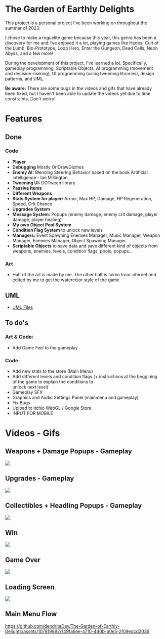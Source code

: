 # The Garden of Earthly Delights
This project is a personal project I've been working on throughout the summer of 2023.

I chose to make a roguelite game because this year, this genre has been a discovery for me and I've enjoyed it a lot, playing games like Hades, Cult of the Lumb, Bio-Prototype, Loop Hero, Enter the Gungeon, Dead Cells, Neon Abyss, and a few more!

During the development of this project, I've learned a lot. Specifically, gameplay programming, Scriptable Objects, AI programming (movement and decision-making), UI programming (using tweening libraries), design patterns, and UML.

**Be aware:** There are some bugs in the videos and gifs that have already been fixed, but I haven't been able to update the videos yet due to time constraints. Don't worry!

# Features
## Done
### Code
 - **Player**
 - **Debugging** Mostly OnDrawGizmos 
 - **Enemy AI:** Blending Steering Behavior based on the book Artificial Intelligence - Ian Millington
 - **Tweening UI:** DOTween library
 - **Passive Items**
 - **Different Weapons**
 - **Stats System for player:** Armor, Max HP, Damage, HP Regeneration, Speed, Crit Chance
 - **Upgrades System**
 - **Message System:** Popups (enemy damage, enemy crit damage, player damage, player healing)
 - **My own Object Pool System**
 - **Condition Flag System** to unlock new levels
 - **Managers:** Event Spawning Enemies Manager, Music Manager, Weapon Manager, Enemies Manager, Object Spawning Manager.
 - **Scriptable Objects** to save data and save different kind of objects from weapons, enemies, levels, condition flags,
   pools, popups...

### Art
  - Half of the art is made by me. The other half is taken from internet and edited by me to get the watercolor style of       the game

## UML
  - [UML Files](https://drive.google.com/drive/folders/16DbW0m3QNyMtEOaptFkmP0oJ878A7_4L?usp=sharing)

## To do's
### Art & Code:
  - Add Game Feel to the gameplay
    
### Code:
  - Add new stats to the store (Main Menu)
  - Add different levels and condition flags (+ instructions at the beggining of the game to explain the conditions to    
    unlock next level)
  - Gameplay SFX
  - Graphics and Audio Settings Panel (mainmenu and gameplay)
  - Fix Bugs
  - Upload to itchio WebGL / Google Store
  - INPUT FOR MOBILE

# Videos - Gifs
## Weapons + Damage Popups - Gameplay
![](https://github.com/dendritaDev/The-Garden-of-Earthly-Delights/blob/main/Weapons.gif)

## Upgrades - Gameplay
![](https://github.com/dendritaDev/The-Garden-of-Earthly-Delights/blob/main/Upgrades.gif)

## Collectibles + Headling Popups - Gameplay
![](https://github.com/dendritaDev/The-Garden-of-Earthly-Delights/blob/main/Collectibles.gif)

## Win
![](https://github.com/dendritaDev/The-Garden-of-Earthly-Delights/blob/main/Win.gif)

## Game Over
![](https://github.com/dendritaDev/The-Garden-of-Earthly-Delights/blob/main/Game%20Over.gif)

## Loading Screen
![](https://github.com/dendritaDev/The-Garden-of-Earthly-Delights/blob/main/Loading%20Screen.gif)

## Main Menu Flow
https://github.com/dendritaDev/The-Garden-of-Earthly-Delights/assets/107819892/149fa6ee-a710-440b-a0e5-2f09edcd2039



